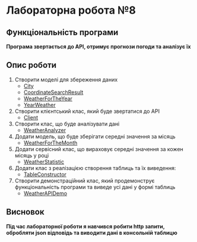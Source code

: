 # Лабораторна робота №8

## Функціональність програми

**Програма звертається до API, отримує прогнози погоди та аналізує їх**

## Опис роботи

1. Створити моделі для збереження даних
    - [City]
    - [CoordinateSearchResult]
    - [WeatherForTheYear]
    - [YearWeather]
2. Створити клієнтський клас, який буде звертатися до API
    - [Client]
3. Створити клас, що буде аналізувати дані
    - [WeatherAnalyzer]
4. Додати модель, що буде зберігати середні значення за місяць
    - [WeatherForTheMonth]
5. Додати сервісний клас, що вираховує середні значення за кожен місяць у році
    - [WeatherStatistic]
6. Додати клас з реалізацією створення таблиць та їх виведення:
    - [TableConstructor]
7. Створити демонстраційний клас, який продемонструє функціональність програми та виведе усі дані у формі таблиць
    - [WeatherAPIDemo]

## Висновок

**Під час лабораторної роботи я навчився робити http запити, обробляти json відповідь та виводити дані в консольній таблицю**

[City]: model/City.java
[CoordinateSearchResult]: model/CoordinateSearchResult.java
[WeatherForTheYear]: model/WeatherForTheYear.java
[YearWeather]: model/YearWeather.java
[Client]: controller/Client.java
[WeatherAnalyzer]: service/WeatherAnalyzer.java
[WeatherForTheMonth]: model/WeatherForTheMonth.java
[WeatherStatistic]: service/WeatherStatistic.java
[TableConstructor]: utils/TableConstructor.java
[WeatherAPIDemo]: WeatherAPIDemo.java